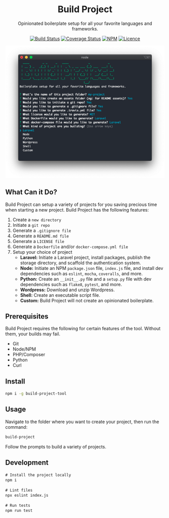 <div align="center">

# Build Project

Opinionated boilerplate setup for all your favorite languages and frameworks.

[![Build Status](https://github.com/Justintime50/build-project/workflows/build/badge.svg)](https://github.com/Justintime50/build-project/actions)
[![Coverage Status](https://coveralls.io/repos/github/Justintime50/build-project/badge.svg?branch=main)](https://coveralls.io/github/Justintime50/build-project?branch=main)
[![NPM](https://img.shields.io/npm/v/build-project-tool)](https://www.npmjs.com/package/build-project-tool)
[![Licence](https://img.shields.io/github/license/justintime50/build-project)](LICENSE)

<img src="assets/showcase.png" alt="Showcase">

</div>

## What Can it Do?

Build Project can setup a variety of projects for you saving precious time when starting a new project. Build Project has the following features:

1. Create a `new directory`
1. Initiate a `git repo`
1. Generate a `.gitignore file`
1. Generate a `README.md file`
1. Generate a `LICENSE file`
1. Generate a `Dockerfile` and/or `docker-compose.yml file`
1. Setup your choice of project
    - **Laravel:** Initiate a Laravel project, install packages, publish the storage directory, and scaffold the authentication system.
    - **Node:** Initiate an NPM `package.json` file, `index.js` file, and install dev dependencies such as `eslint`, `mocha`, `coveralls`, and more.
    - **Python:** Create an `__init__.py` file and a `setup.py` file with dev dependencies such as `flake8`, `pytest`, and more.
    - **Wordpress:** Download and unzip Wordpress.
    - **Shell:** Create an executable script file.
    - **Custom:** Build Project will not create an opinionated boilerplate.

## Prerequisites

Build Project requires the following for certain features of the tool. Without them, your builds may fail.

- Git
- Node/NPM
- PHP/Composer
- Python
- Curl

## Install

```bash
npm i -g build-project-tool
```

## Usage

Navigate to the folder where you want to create your project, then run the command:

```bash
build-project
```

Follow the prompts to build a variety of projects.

## Development

```shell
# Install the project locally
npm i

# Lint files
npx eslint index.js

# Run tests
npm run test
```
